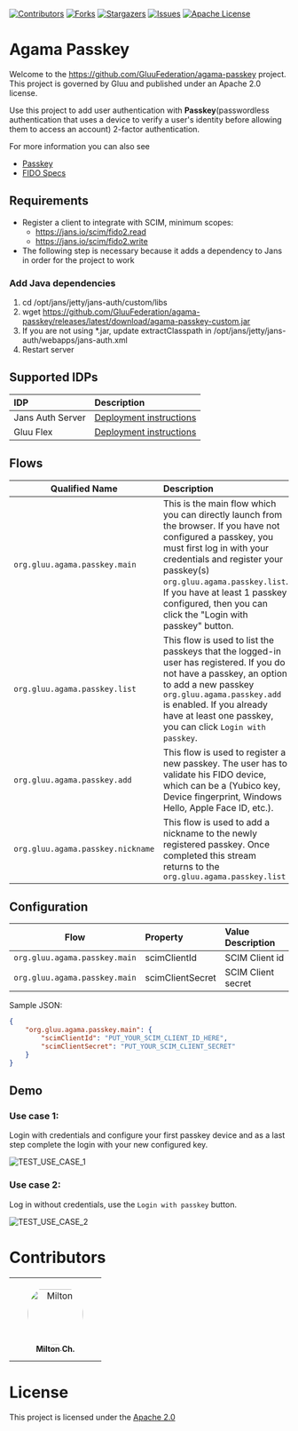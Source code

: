 <!-- These are statistics for this repository-->
[![Contributors][contributors-shield]][contributors-url]
[![Forks][forks-shield]][forks-url]
[![Stargazers][stars-shield]][stars-url]
[![Issues][issues-shield]][issues-url]
[![Apache License][license-shield]][license-url]

# Agama Passkey

Welcome to the https://github.com/GluuFederation/agama-passkey project. This project is governed by Gluu and published under an Apache 2.0 license.

Use this project to add user authentication with **Passkey**(passwordless authentication that uses a device to verify a user's identity before allowing them to access an account) 2-factor authentication.

For more information you can also see
* [Passkey](https://passkey.io)
* [FIDO Specs](https://www.w3.org/TR/webauthn-1)

## Requirements

* Register a client to integrate with SCIM, minimum scopes:
  - https://jans.io/scim/fido2.read
  - https://jans.io/scim/fido2.write
* The following step is necessary because it adds a dependency to Jans in order for the project to work

### Add Java dependencies

1. cd /opt/jans/jetty/jans-auth/custom/libs
2. wget https://github.com/GluuFederation/agama-passkey/releases/latest/download/agama-passkey-custom.jar
3. If you are not using *.jar, update extractClasspath in /opt/jans/jetty/jans-auth/webapps/jans-auth.xml
4. Restart server

## Supported IDPs

| IDP              | Description                                                                                 |
|:-----------------|:--------------------------------------------------------------------------------------------| 
| Jans Auth Server | [Deployment instructions](https://gluu.org/agama/deploying-an-agama-project-to-jans-server) | 
| Gluu Flex        | [Deployment instructions](https://gluu.org/agama/deploying-an-agama-project-to-jans-server) | 

## Flows

| Qualified Name                    | Description                                                                                                                                                                                                                                                                                                        |
|-----------------------------------|:-------------------------------------------------------------------------------------------------------------------------------------------------------------------------------------------------------------------------------------------------------------------------------------------------------------------| 
| `org.gluu.agama.passkey.main`     | This is the main flow which you can directly launch from the browser. If you have not configured a passkey, you must first log in with your credentials and register your passkey(s) `org.gluu.agama.passkey.list`. If you have at least 1 passkey configured, then you can click the "Login with passkey" button. | 
| `org.gluu.agama.passkey.list`     | This flow is used to list the passkeys that the logged-in user has registered. If you do not have a passkey, an option to add a new passkey `org.gluu.agama.passkey.add` is enabled. If you already have at least one passkey, you can click `Login with passkey`.                                                 | 
| `org.gluu.agama.passkey.add`      | This flow is used to register a new passkey. The user has to validate his FIDO device, which can be a (Yubico key, Device fingerprint, Windows Hello, Apple Face ID, etc.).                                                                                                                                        | 
| `org.gluu.agama.passkey.nickname` | This flow is used to add a nickname to the newly registered passkey. Once completed this stream returns to the `org.gluu.agama.passkey.list`                                                                                                                                                                       |                                                                                                                                                                                                                                                                                                                    |

## Configuration

| Flow                          | Property         | Value Description  |
|-------------------------------|:-----------------|:-------------------|
| `org.gluu.agama.passkey.main` | scimClientId     | SCIM Client id     |
| `org.gluu.agama.passkey.main` | scimClientSecret | SCIM Client secret |

Sample JSON:

``` json
{
    "org.gluu.agama.passkey.main": {
        "scimClientId": "PUT_YOUR_SCIM_CLIENT_ID_HERE",
        "scimClientSecret": "PUT_YOUR_SCIM_CLIENT_SECRET"
    }
}
```

## Demo

### Use case 1:

Login with credentials and configure your first passkey device and as a last step complete the login with your new configured key.

![TEST_USE_CASE_1](https://github.com/GluuFederation/agama-passkey/assets/86965029/0e5cc346-a576-499a-a9e3-6069d6932a4b)

### Use case 2:

Log in without credentials, use the `Login with passkey` button.


![TEST_USE_CASE_2](https://github.com/GluuFederation/agama-passkey/assets/86965029/200328ec-888a-4767-8242-1c50a126a979)

# Contributors

<table>
<tr>
    <td align="center" style="word-wrap: break-word; width: 150.0; height: 150.0">
        <a href=https://github.com/Milton-Ch>
            <img src=https://avatars.githubusercontent.com/u/86965029?v=4 width="100;"  style="border-radius:50%;align-items:center;justify-content:center;overflow:hidden;padding-top:10px" alt=Milton Ch/>
            <br />
            <sub style="font-size:14px"><b>Milton Ch.</b></sub>
        </a>
    </td>
</tr>
</table>

# License

This project is licensed under the [Apache 2.0](https://github.com/GluuFederation/agama-security-key/blob/main/LICENSE)

<!-- This are stats url reference for this repository -->

[contributors-shield]: https://img.shields.io/github/contributors/GluuFederation/agama-passkey.svg?style=for-the-badge

[contributors-url]: https://github.com/GluuFederation/agama-passkey/graphs/contributors

[forks-shield]: https://img.shields.io/github/forks/GluuFederation/agama-passkey.svg?style=for-the-badge

[forks-url]: https://github.com/GluuFederation/agama-passkey/network/members

[stars-shield]: https://img.shields.io/github/stars/GluuFederation/agama-passkey?style=for-the-badge

[stars-url]: https://github.com/GluuFederation/agama-passkey/stargazers

[issues-shield]: https://img.shields.io/github/issues/GluuFederation/agama-passkey.svg?style=for-the-badge

[issues-url]: https://github.com/GluuFederation/agama-passkey/issues

[license-shield]: https://img.shields.io/github/license/GluuFederation/agama-passkey.svg?style=for-the-badge

[license-url]: https://github.com/GluuFederation/agama-passkey/blob/main/LICENSE
